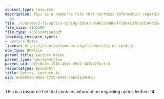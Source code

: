 ```yaml
---
content_type: resource
description: This is a resource file that contains information regarding optics lecture
  14.
file: /courses/2-71-optics-spring-2014/da64653098bef719b4537bb2d149c95d_MIT2_71S14_lec14_notes.pdf
file_size: 1105100
file_type: application/pdf
learning_resource_types:
- Lecture Notes
license: https://creativecommons.org/licenses/by-nc-sa/4.0/
ocw_type: OCWFile
parent_title: Lecture Notes
parent_type: CourseSection
parent_uid: d97c0c1e-1916-45de-e962-d439d27acfcb
resourcetype: Document
title: Optics, Lecture 14
uid: da646530-98be-f719-b453-7bb2d149c95d
---
```

This is a resource file that contains information regarding optics lecture 14.